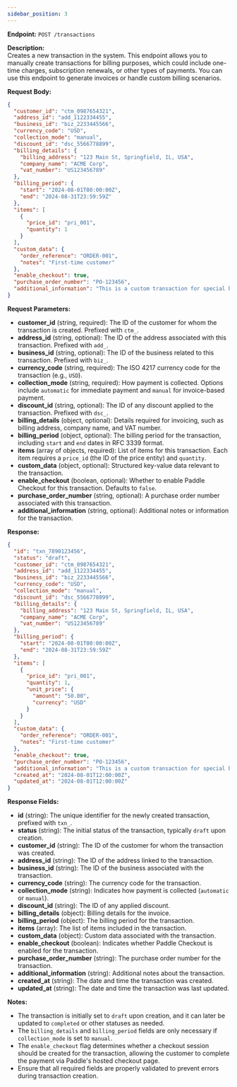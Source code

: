 ```yaml
---
sidebar_position: 3
---
```




**Endpoint:** `POST /transactions`

**Description:**  
Creates a new transaction in the system. This endpoint allows you to manually create transactions for billing purposes, which could include one-time charges, subscription renewals, or other types of payments. You can use this endpoint to generate invoices or handle custom billing scenarios.

**Request Body:**

```json
{
  "customer_id": "ctm_0987654321",
  "address_id": "add_1122334455",
  "business_id": "biz_2233445566",
  "currency_code": "USD",
  "collection_mode": "manual",
  "discount_id": "dsc_5566778899",
  "billing_details": {
    "billing_address": "123 Main St, Springfield, IL, USA",
    "company_name": "ACME Corp",
    "vat_number": "US123456789"
  },
  "billing_period": {
    "start": "2024-08-01T00:00:00Z",
    "end": "2024-08-31T23:59:59Z"
  },
  "items": [
    {
      "price_id": "pri_001",
      "quantity": 1
    }
  ],
  "custom_data": {
    "order_reference": "ORDER-001",
    "notes": "First-time customer"
  },
  "enable_checkout": true,
  "purchase_order_number": "PO-123456",
  "additional_information": "This is a custom transaction for special billing needs."
}
```

**Request Parameters:**

- **customer_id** (string, required): The ID of the customer for whom the transaction is created. Prefixed with `ctm_`.
- **address_id** (string, optional): The ID of the address associated with this transaction. Prefixed with `add_`.
- **business_id** (string, optional): The ID of the business related to this transaction. Prefixed with `biz_`.
- **currency_code** (string, required): The ISO 4217 currency code for the transaction (e.g., `USD`).
- **collection_mode** (string, required): How payment is collected. Options include `automatic` for immediate payment and `manual` for invoice-based payment.
- **discount_id** (string, optional): The ID of any discount applied to the transaction. Prefixed with `dsc_`.
- **billing_details** (object, optional): Details required for invoicing, such as billing address, company name, and VAT number.
- **billing_period** (object, optional): The billing period for the transaction, including `start` and `end` dates in RFC 3339 format.
- **items** (array of objects, required): List of items for this transaction. Each item requires a `price_id` (the ID of the price entity) and `quantity`.
- **custom_data** (object, optional): Structured key-value data relevant to the transaction.
- **enable_checkout** (boolean, optional): Whether to enable Paddle Checkout for this transaction. Defaults to `false`.
- **purchase_order_number** (string, optional): A purchase order number associated with this transaction.
- **additional_information** (string, optional): Additional notes or information for the transaction.

**Response:**

```json
{
  "id": "txn_7890123456",
  "status": "draft",
  "customer_id": "ctm_0987654321",
  "address_id": "add_1122334455",
  "business_id": "biz_2233445566",
  "currency_code": "USD",
  "collection_mode": "manual",
  "discount_id": "dsc_5566778899",
  "billing_details": {
    "billing_address": "123 Main St, Springfield, IL, USA",
    "company_name": "ACME Corp",
    "vat_number": "US123456789"
  },
  "billing_period": {
    "start": "2024-08-01T00:00:00Z",
    "end": "2024-08-31T23:59:59Z"
  },
  "items": [
    {
      "price_id": "pri_001",
      "quantity": 1,
      "unit_price": {
        "amount": "50.00",
        "currency": "USD"
      }
    }
  ],
  "custom_data": {
    "order_reference": "ORDER-001",
    "notes": "First-time customer"
  },
  "enable_checkout": true,
  "purchase_order_number": "PO-123456",
  "additional_information": "This is a custom transaction for special billing needs.",
  "created_at": "2024-08-01T12:00:00Z",
  "updated_at": "2024-08-01T12:00:00Z"
}
```

**Response Fields:**

- **id** (string): The unique identifier for the newly created transaction, prefixed with `txn_`.
- **status** (string): The initial status of the transaction, typically `draft` upon creation.
- **customer_id** (string): The ID of the customer for whom the transaction was created.
- **address_id** (string): The ID of the address linked to the transaction.
- **business_id** (string): The ID of the business associated with the transaction.
- **currency_code** (string): The currency code for the transaction.
- **collection_mode** (string): Indicates how payment is collected (`automatic` or `manual`).
- **discount_id** (string): The ID of any applied discount.
- **billing_details** (object): Billing details for the invoice.
- **billing_period** (object): The billing period for the transaction.
- **items** (array): The list of items included in the transaction.
- **custom_data** (object): Custom data associated with the transaction.
- **enable_checkout** (boolean): Indicates whether Paddle Checkout is enabled for the transaction.
- **purchase_order_number** (string): The purchase order number for the transaction.
- **additional_information** (string): Additional notes about the transaction.
- **created_at** (string): The date and time the transaction was created.
- **updated_at** (string): The date and time the transaction was last updated.

**Notes:**
- The transaction is initially set to `draft` upon creation, and it can later be updated to `completed` or other statuses as needed.
- The `billing_details` and `billing_period` fields are only necessary if `collection_mode` is set to `manual`.
- The `enable_checkout` flag determines whether a checkout session should be created for the transaction, allowing the customer to complete the payment via Paddle's hosted checkout page.
- Ensure that all required fields are properly validated to prevent errors during transaction creation.